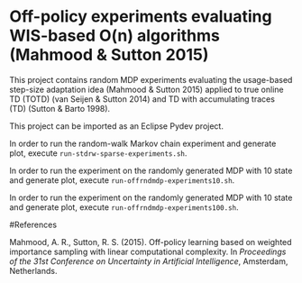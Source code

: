 # Off-policy experiments evaluating WIS-based O(n) algorithms (Mahmood & Sutton 2015)

This project contains random MDP experiments evaluating the usage-based step-size adaptation idea (Mahmood & Sutton 2015) applied to true online TD (TOTD) (van Seijen & Sutton 2014) and TD with accumulating traces (TD) (Sutton & Barto 1998).

This project can be imported as an Eclipse Pydev project.

In order to run the random-walk Markov chain experiment and generate plot, execute `run-stdrw-sparse-experiments.sh`.

In order to run the experiment on the randomly generated MDP with 10 state and generate plot, execute `run-offrndmdp-experiments10.sh`.

In order to run the experiment on the randomly generated MDP with 10 state and generate plot, execute `run-offrndmdp-experiments100.sh`.

#References

Mahmood, A. R., Sutton, R. S. (2015). Off-policy learning based on weighted importance sampling with linear computational complexity. In *Proceedings of the 31st Conference on Uncertainty in Artificial Intelligence*, Amsterdam, Netherlands.
